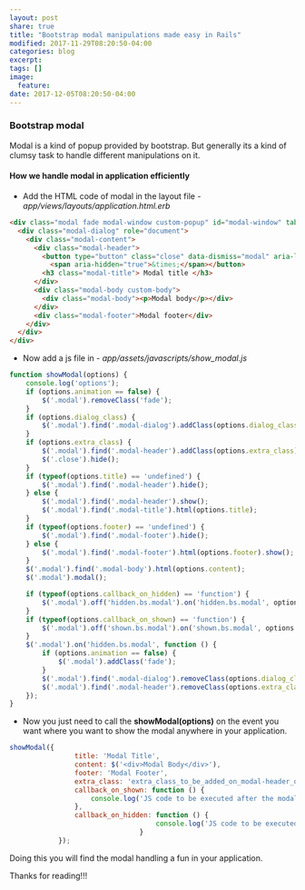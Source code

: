```yaml
---
layout: post
share: true
title: "Bootstrap modal manipulations made easy in Rails"
modified: 2017-11-29T08:20:50-04:00
categories: blog
excerpt:
tags: []
image:
  feature:
date: 2017-12-05T08:20:50-04:00
---
```


### Bootstrap modal
Modal is a kind of popup provided by bootstrap. But generally its a kind of clumsy task to handle different
manipulations on it. 

#### How we handle modal in application efficiently

* Add the HTML code of modal in the layout file - _app/views/layouts/application.html.erb_

```html
<div class="modal fade modal-window custom-popup" id="modal-window" tabindex="-1" role="dialog" aria-labelledby="myModalLabel">
  <div class="modal-dialog" role="document">
    <div class="modal-content">
      <div class="modal-header">
        <button type="button" class="close" data-dismiss="modal" aria-label="Close">
          <span aria-hidden="true">&times;</span></button>
        <h3 class="modal-title"> Modal title </h3>
      </div>
      <div class="modal-body custom-body">
        <div class="modal-body"><p>Modal body</p></div>
      </div>
      <div class="modal-footer">Modal footer</div>
    </div>
  </div>
</div>
```

* Now add a js file in - _app/assets/javascripts/show_modal.js_

```javascript
function showModal(options) {
    console.log('options');
    if (options.animation == false) {
        $('.modal').removeClass('fade');
    }
    if (options.dialog_class) {
        $('.modal').find('.modal-dialog').addClass(options.dialog_class);
    }
    if (options.extra_class) {
        $('.modal').find('.modal-header').addClass(options.extra_class);
        $('.close').hide();
    }
    if (typeof(options.title) == 'undefined') {
        $('.modal').find('.modal-header').hide();
    } else {
        $('.modal').find('.modal-header').show();
        $('.modal').find('.modal-title').html(options.title);
    }
    if (typeof(options.footer) == 'undefined') {
        $('.modal').find('.modal-footer').hide();
    } else {
        $('.modal').find('.modal-footer').html(options.footer).show();
    }
    $('.modal').find('.modal-body').html(options.content);
    $('.modal').modal();

    if (typeof(options.callback_on_hidden) == 'function') {
        $('.modal').off('hidden.bs.modal').on('hidden.bs.modal', options.callback_on_hidden);
    }
    if (typeof(options.callback_on_shown) == 'function') {
        $('.modal').off('shown.bs.modal').on('shown.bs.modal', options.callback_on_shown);
    }
    $('.modal').on('hidden.bs.modal', function () {
        if (options.animation == false) {
            $('.modal').addClass('fade');
        }
        $('.modal').find('.modal-dialog').removeClass(options.dialog_class);
        $('.modal').find('.modal-header').removeClass(options.extra_class);
    });
}
```


* Now you just need to call the **showModal(options)** on the event you want where you want to show the modal anywhere 
in your application.

```javascript
showModal({
                title: 'Modal Title',
                content: $('<div>Modal Body</div>'),
                footer: 'Modal Footer',
                extra_class: 'extra_class_to_be_added_on_modal-header_div',
                callback_on_shown: function () {
                    console.log('JS code to be executed after the modal is shown')
                },
                callback_on_hidden: function () {
                                    console.log('JS code to be executed after the modal is closed')
                                }
            });
```

Doing this you will find the modal handling a fun in your application.

Thanks for reading!!!
